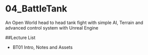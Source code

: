 # 04_BattleTank
An Open World head to head tank fight with simple AI, Terrain and advanced control system with Unreal Engine

##Lecture List
* BT01 Intro, Notes and Assets
